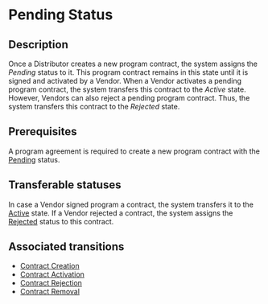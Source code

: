 # Pending Status 
## Description
Once a Distributor creates a new program contract, the system assigns the *Pending* status to it. This program contract remains in this state until it is signed and activated by a Vendor.
When a Vendor activates a pending program contract, the system transfers this contract to the *Active* state.
However, Vendors can also reject a pending program contract. Thus, the system transfers this contract to the *Rejected* state.
## Prerequisites
A program agreement is required to create a new program contract with the [Pending](s-a-pending.html) status.
## Transferable statuses
In case a Vendor signed program a contract, the system transfers it to the [Active](s-b-active.html) state.
If a Vendor rejected a contract, the system assigns the [Rejected](s-c-rejected.html) status to this contract.
## Associated transitions
* [Contract Creation](t-1-new-pending.html)
* [Contract Activation](t-2-pend-active.html)
* [Contract Rejection](t-3-pend-rejected.html)
* [Contract Removal](t-4-pend-deleted.html)
